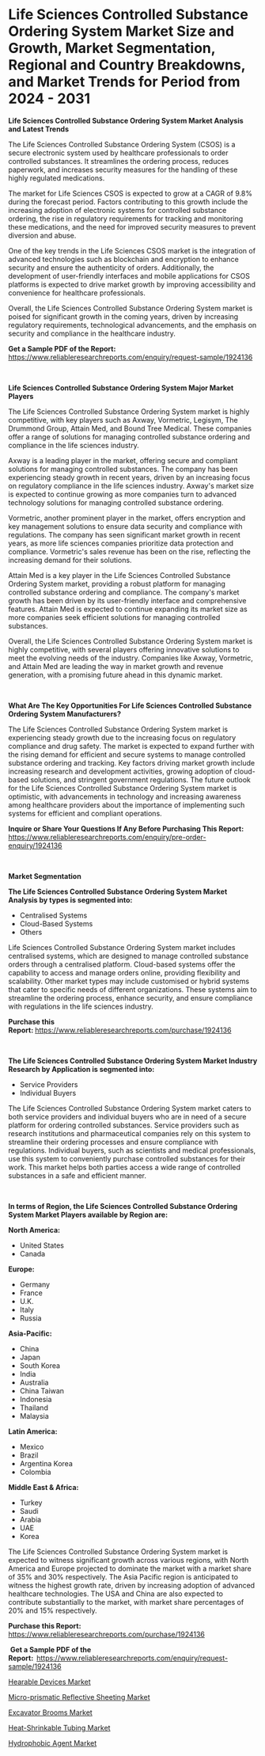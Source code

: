 <p><h1>Life Sciences Controlled Substance Ordering System Market Size and Growth, Market Segmentation, Regional and Country Breakdowns, and Market Trends for Period from 2024 -  2031</h1></p><p><strong>Life Sciences Controlled Substance Ordering System Market Analysis and Latest Trends</strong></p>
<p><p>The Life Sciences Controlled Substance Ordering System (CSOS) is a secure electronic system used by healthcare professionals to order controlled substances. It streamlines the ordering process, reduces paperwork, and increases security measures for the handling of these highly regulated medications.</p><p>The market for Life Sciences CSOS is expected to grow at a CAGR of 9.8% during the forecast period. Factors contributing to this growth include the increasing adoption of electronic systems for controlled substance ordering, the rise in regulatory requirements for tracking and monitoring these medications, and the need for improved security measures to prevent diversion and abuse.</p><p>One of the key trends in the Life Sciences CSOS market is the integration of advanced technologies such as blockchain and encryption to enhance security and ensure the authenticity of orders. Additionally, the development of user-friendly interfaces and mobile applications for CSOS platforms is expected to drive market growth by improving accessibility and convenience for healthcare professionals.</p><p>Overall, the Life Sciences Controlled Substance Ordering System market is poised for significant growth in the coming years, driven by increasing regulatory requirements, technological advancements, and the emphasis on security and compliance in the healthcare industry.</p></p>
<p><strong>Get a Sample PDF of the Report:&nbsp;</strong> <a href="https://www.reliableresearchreports.com/enquiry/request-sample/1924136">https://www.reliableresearchreports.com/enquiry/request-sample/1924136</a></p>
<p>&nbsp;</p>
<p><strong>Life Sciences Controlled Substance Ordering System Major Market Players</strong></p>
<p><p>The Life Sciences Controlled Substance Ordering System market is highly competitive, with key players such as Axway, Vormetric, Legisym, The Drummond Group, Attain Med, and Bound Tree Medical. These companies offer a range of solutions for managing controlled substance ordering and compliance in the life sciences industry.</p><p>Axway is a leading player in the market, offering secure and compliant solutions for managing controlled substances. The company has been experiencing steady growth in recent years, driven by an increasing focus on regulatory compliance in the life sciences industry. Axway's market size is expected to continue growing as more companies turn to advanced technology solutions for managing controlled substance ordering.</p><p>Vormetric, another prominent player in the market, offers encryption and key management solutions to ensure data security and compliance with regulations. The company has seen significant market growth in recent years, as more life sciences companies prioritize data protection and compliance. Vormetric's sales revenue has been on the rise, reflecting the increasing demand for their solutions.</p><p>Attain Med is a key player in the Life Sciences Controlled Substance Ordering System market, providing a robust platform for managing controlled substance ordering and compliance. The company's market growth has been driven by its user-friendly interface and comprehensive features. Attain Med is expected to continue expanding its market size as more companies seek efficient solutions for managing controlled substances.</p><p>Overall, the Life Sciences Controlled Substance Ordering System market is highly competitive, with several players offering innovative solutions to meet the evolving needs of the industry. Companies like Axway, Vormetric, and Attain Med are leading the way in market growth and revenue generation, with a promising future ahead in this dynamic market.</p></p>
<p>&nbsp;</p>
<p><strong>What Are The Key Opportunities For Life Sciences Controlled Substance Ordering System Manufacturers?</strong></p>
<p><p>The Life Sciences Controlled Substance Ordering System market is experiencing steady growth due to the increasing focus on regulatory compliance and drug safety. The market is expected to expand further with the rising demand for efficient and secure systems to manage controlled substance ordering and tracking. Key factors driving market growth include increasing research and development activities, growing adoption of cloud-based solutions, and stringent government regulations. The future outlook for the Life Sciences Controlled Substance Ordering System market is optimistic, with advancements in technology and increasing awareness among healthcare providers about the importance of implementing such systems for efficient and compliant operations.</p></p>
<p><strong>Inquire or Share Your Questions If Any Before Purchasing This Report:</strong> <a href="https://www.reliableresearchreports.com/enquiry/pre-order-enquiry/1924136">https://www.reliableresearchreports.com/enquiry/pre-order-enquiry/1924136</a></p>
<p>&nbsp;</p>
<p><strong>Market Segmentation</strong></p>
<p><strong>The Life Sciences Controlled Substance Ordering System Market Analysis by types is segmented into:</strong></p>
<p><ul><li>Centralised Systems</li><li>Cloud-Based Systems</li><li>Others</li></ul></p>
<p><p>Life Sciences Controlled Substance Ordering System market includes centralised systems, which are designed to manage controlled substance orders through a centralised platform. Cloud-based systems offer the capability to access and manage orders online, providing flexibility and scalability. Other market types may include customised or hybrid systems that cater to specific needs of different organizations. These systems aim to streamline the ordering process, enhance security, and ensure compliance with regulations in the life sciences industry.</p></p>
<p><strong>Purchase this Report:&nbsp;</strong><a href="https://www.reliableresearchreports.com/purchase/1924136">https://www.reliableresearchreports.com/purchase/1924136</a></p>
<p>&nbsp;</p>
<p><strong>The Life Sciences Controlled Substance Ordering System Market Industry Research by Application is segmented into:</strong></p>
<p><ul><li>Service Providers</li><li>Individual Buyers</li></ul></p>
<p><p>The Life Sciences Controlled Substance Ordering System market caters to both service providers and individual buyers who are in need of a secure platform for ordering controlled substances. Service providers such as research institutions and pharmaceutical companies rely on this system to streamline their ordering processes and ensure compliance with regulations. Individual buyers, such as scientists and medical professionals, use this system to conveniently purchase controlled substances for their work. This market helps both parties access a wide range of controlled substances in a safe and efficient manner.</p></p>
<p>&nbsp;</p>
<p><strong>In terms of Region, the Life Sciences Controlled Substance Ordering System Market Players available by Region are:</strong></p>
<p>
    <p> <strong> North America: </strong>
        <ul>
            <li>United States</li>
            <li>Canada</li>
        </ul>
        </p> 
    <p> <strong> Europe: </strong>
        <ul>
            <li>Germany</li>
            <li>France</li>
            <li>U.K.</li>
            <li>Italy</li>
            <li>Russia</li>
        </ul>
        </p> 
    <p> <strong> Asia-Pacific: </strong>
        <ul>
            <li>China</li>
            <li>Japan</li>
            <li>South Korea</li>
            <li>India</li>
            <li>Australia</li>
            <li>China Taiwan</li>
            <li>Indonesia</li>
            <li>Thailand</li>
            <li>Malaysia</li>
        </ul>
        </p> 
    <p> <strong> Latin America: </strong>
        <ul>
            <li>Mexico</li>
            <li>Brazil</li>
            <li>Argentina Korea</li>
            <li>Colombia</li>
        </ul>
        </p> 
    <p> <strong> Middle East & Africa: </strong>
        <ul>
            <li>Turkey</li>
            <li>Saudi</li>
            <li>Arabia</li>
            <li>UAE</li>
            <li>Korea</li>
        </ul>
    </p>
    </p>
<p><p>The Life Sciences Controlled Substance Ordering System market is expected to witness significant growth across various regions, with North America and Europe projected to dominate the market with a market share of 35% and 30% respectively. The Asia Pacific region is anticipated to witness the highest growth rate, driven by increasing adoption of advanced healthcare technologies. The USA and China are also expected to contribute substantially to the market, with market share percentages of 20% and 15% respectively.</p></p>
<p><strong>Purchase this Report: </strong><a href="https://www.reliableresearchreports.com/purchase/1924136">https://www.reliableresearchreports.com/purchase/1924136</a></p>
<p>&nbsp;<strong>Get a Sample PDF of the Report:&nbsp;&nbsp;</strong><a href="https://www.reliableresearchreports.com/enquiry/request-sample/1924136">https://www.reliableresearchreports.com/enquiry/request-sample/1924136</a></p>
<p><strong></strong></p>
<p><p><a href="https://view.publitas.com/reportprime-1/hearable-devices-market-size-reflecting-a-forecast-till-2031-market-by-type-by-application-and-by-geography/">Hearable Devices Market</a></p><p><a href="https://picayune-night-cbd.notion.site/Micro-prismatic-Reflective-Sheeting-Market-Size-Growing-and-Forecasted-for-period-from-2024-2031-a-16d12a7937be41008a8f9d76eb17f99d">Micro-prismatic Reflective Sheeting Market</a></p><p><a href="https://artistic-helicopter-ca9.notion.site/Excavator-Brooms-Market-Size-and-Examines-its-Market-Scope-with-a-Primary-Focus-on-Growth-Opportun-f3932bce5499418e8a400ac8da686878">Excavator Brooms Market</a></p><p><a href="https://valiant-lunge-8fe.notion.site/Heat-Shrinkable-Tubing-Market-Offers-Provide-Insightful-Data-for-the-Time-Period-from-2024-to-2031-a-fe43009c8c1840b08874220779b88534">Heat-Shrinkable Tubing Market</a></p><p><a href="https://view.publitas.com/reportprime-1/hydrophobic-agent-market-size-growth-outlook-from-2024-to-2031-projecting-at-markets-trends-analysis-by-application-regional-outlook-and-revenue/">Hydrophobic Agent Market</a></p></p>